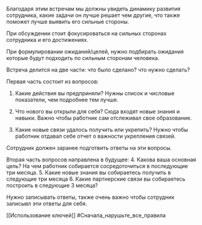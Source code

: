 Благодаря этим встречам мы должны увидеть динамику развития сотрудника, какие задачи он лучше решает чем другие, что также поможет лучше выявить его сильные стороны.

При обсуждении стоит фокусироваться на сильных сторонах сотрудника и его достижениях.

При формулировании ожиданий/целей, нужно подбирать ожидания которые будут подходить по сильным сторонам человека.

Встреча делится на две части:
что было сделано?
что нужно сделать?

Первая часть состоит из вопросов:
1. Какие действия вы предприняли? Нужны список и числовые показатели, чем подробнее тем лучше.

2. Что нового вы открыли для себя?
Сюда входят новые знания и навыки. Важно чтобы работник сам отслеживал свое образование.

3. Какие новые связи удалось получить или укрепить?
Нужно чтобы работник отдавал себе отчет о важности укрепления связей.

Сотрудник должен заранее подготвить ответы на эти вопросы.

Вторая часть вопросов направлена в будущее:
4. Какова ваша основная цель? На чем работник собирается сосредоточиться в последующие три месяца.
5. Какие новые знания вы собираетесь получить в следующие три месяца
6. Какие партнерские связи вы собираетесь построить в следующие 3 месяца?

Нужно записывать ответы, также очень важно чтобы сотрудник записывл эти ответы для себя. 

[[Использование ключей]]
#Сначала_нарушьте_все_правила 
